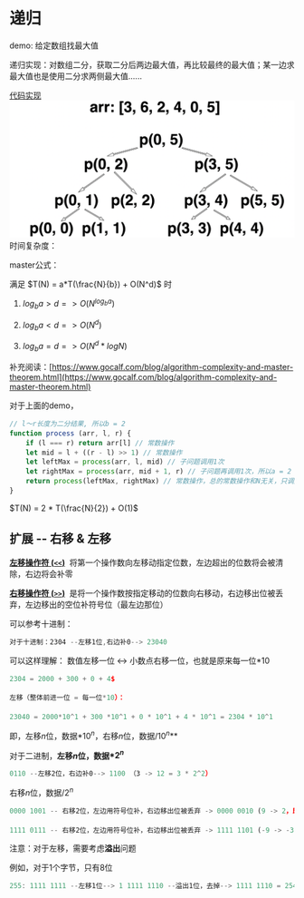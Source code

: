 # 递归
demo: 给定数组找最大值

递归实现：对数组二分，获取二分后两边最大值，再比较最终的最大值；某一边求最大值也是使用二分求两侧最大值......

[代码实现](./recursion.js)
![recursion](../images/recursion.png)
时间复杂度：

master公式：

满足 $T(N) = a*T(\frac{N}{b}) + O(N^d)$ 时

1) $log_ba > d => O(N^{log_ba})$

2) $log_ba < d => O(N^d)$

3) $log_ba = d => O(N^d*logN)$

补充阅读：[https://www.gocalf.com/blog/algorithm-complexity-and-master-theorem.html](https://www.gocalf.com/blog/algorithm-complexity-and-master-theorem.html)

对于上面的demo，

```js
// l～r长度为二分结果, 所以b = 2
function process (arr, l, r) {
	if (l === r) return arr[l] // 常数操作
	let mid = l + ((r - l) >> 1) // 常数操作
	let leftMax = process(arr, l, mid) // 子问题调用1次
	let rightMax = process(arr, mid + 1, r) // 子问题再调用1次，所以a = 2
	return process(leftMax, rightMax) // 常数操作，总的常数操作和N无关，只调用了有限次，d=0
}
```

$T(N) = 2 * T(\frac{N}{2}) + O(1)$


## 扩展 -- 右移 & 左移
**[左移操作符 (`<<`)](https://developer.mozilla.org/zh-CN/docs/Web/JavaScript/Reference/Operators/Left_shift)**
 将第一个操作数向左移动指定位数，左边超出的位数将会被清除，右边将会补零

**[右移操作符 (`>>`)](https://developer.mozilla.org/zh-CN/docs/Web/JavaScript/Reference/Operators/Right_shift)**
 是将一个操作数按指定移动的位数向右移动，右边移出位被丢弃，左边移出的空位补符号位（最左边那位）

可以参考十进制：

```javascript
对于十进制：2304 --左移1位,右边补0--> 23040
```

可以这样理解：
数值左移一位 ↔ 小数点右移一位，也就是原来每一位$*10$

```javascript
2304 = 2000 + 300 + 0 + 4$

左移（整体前进一位 = 每一位*10）：

23040 = 2000*10^1 + 300 *10^1 + 0 * 10^1 + 4 * 10^1 = 2304 * 10^1
```

即，左移$n$位，数据$*10^n$，右移$n$位，数据$/10^n$**

对于二进制，**左移$n$位，数据$*2^n$**

```javascript
0110 --左移2位，右边补0--> 1100 （3 -> 12 = 3 * 2^2）
```

右移$n$位，数据$/2^n$

```javascript
0000 1001 -- 右移2位，左边用符号位补，右边移出位被丢弃 -> 0000 0010 (9 -> 2，即 9>>2 = 2)

1111 0111 -- 右移2位，左边用符号位补，右边移出位被丢弃 -> 1111 1101 (-9 -> -3, 即 -9>>2 = -3)
```

注意：对于左移，需要考虑**溢出**问题

例如，对于1个字节，只有8位
```javascript
255: 1111 1111 --左移1位--> 1 1111 1110 --溢出1位，去掉--> 1111 1110 = 254
```